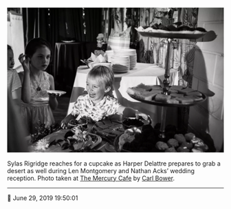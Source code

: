 ![Sylas Rigridge reaches for a cupcake](assets/fb3e1ecba51e05daf531e93295ec79cf.webp)

Sylas Rigridge reaches for a cupcake as Harper Delattre prepares to grab a desert as well during Len Montgomery and Nathan Acks’ wedding reception. Photo taken at [The Mercury Cafe](http://mercurycafe.com/) by [Carl Bower](http://carlbowerphotos.com/).

- - - -

📅 June 29, 2019 19:50:01

